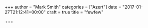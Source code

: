 +++
author = "Mark Smith"
categories = ["Azert"]
date = "2017-01-27T21:12:41+00:00"
draft = true
title = "fewfew"

+++
